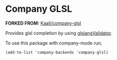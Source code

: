 # Company GLSL

**FORKED FROM:** [Kaali/company-glsl](https://github.com/Kaali/company-glsl)

Provides glsl completion by using [glslangValidator](https://github.com/KhronosGroup/glslang).

To use this package with company-mode run;
```elisp
(add-to-list 'company-backends 'company-glsl)
```
